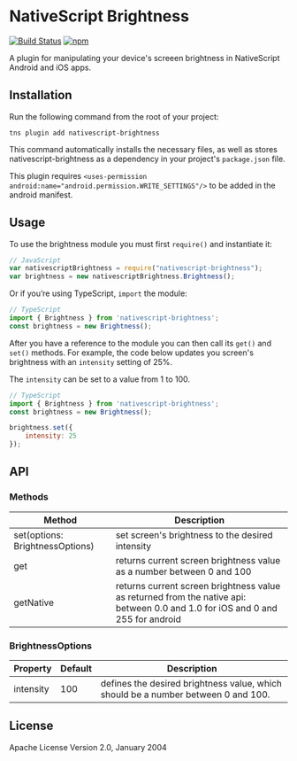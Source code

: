 # NativeScript Brightness

[![Build Status](https://travis-ci.org/NativeScript/nativescript-brightness.svg?branch=master)](https://travis-ci.org/NativeScript/nativescript-brightness)
[![npm](https://img.shields.io/npm/v/nativescript-brightness.svg)](https://www.npmjs.com/package/nativescript-brightness)

A plugin for manipulating your device's screeen brightness in NativeScript Android and iOS apps.

## Installation

Run the following command from the root of your project:

```
tns plugin add nativescript-brightness
```

This command automatically installs the necessary files, as well as stores nativescript-brightness as a dependency in your project's `package.json` file.

This plugin requires `<uses-permission android:name="android.permission.WRITE_SETTINGS"/>` to be added in the android manifest.


## Usage 

To use the brightness module you must first `require()` and instantiate it:

```js
// JavaScript
var nativescriptBrightness = require("nativescript-brightness");
var brightness = new nativescriptBrightness.Brightness();
```

Or if you’re using TypeScript, `import` the module:

```typescript
// TypeScript
import { Brightness } from 'nativescript-brightness';
const brightness = new Brightness();
```

After you have a reference to the module you can then call its `get()` and `set()` methods. For example, the code below updates you screen's brightness with an `intensity` setting of 25%.

The `intensity` can be set to a value from 1 to 100.

```js
// TypeScript
import { Brightness } from 'nativescript-brightness';
const brightness = new Brightness();

brightness.set({
    intensity: 25
});
```

## API

### Methods
    
| Method | Description |
| --- | --- |
| set(options: BrightnessOptions) |  set screen's brightness to the desired intensity |
| get | returns current screen brightness value as a number between 0 and 100 |
| getNative | returns current screen brightness value as returned from the native api: between 0.0 and 1.0 for iOS and 0 and 255 for android  |

### BrightnessOptions

| Property | Default | Description |
| --- | --- | --- |
| intensity | 100 | defines the desired brightness value, which should be a number between 0 and 100. |
    
## License

Apache License Version 2.0, January 2004
